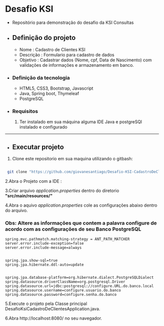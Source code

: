 # Desafio KSI

- Repositório para demonstração do desafio da KSI Consultas

- ##  Definição do projeto

  - Nome : Cadastro de Clientes KSI
  - Descrição : Formulario para cadastro de dados
  - Objetivo : Cadastrar dados (Nome, cpf, Data de Nascimento) com validações de informações e armazenamento em banco.

- ### Definição da tecnologia

  - HTML5, CSS3, Bootstrap, Javascript
  - Java, Spring boot, Thymeleaf
  - PostgreSQL
- ### Requisitos

    1. Ter instalado em sua máquina alguma IDE Java e postgreSQl instalado e configurado

---

- ## Executar projeto

1. Clone este repositorio em sua maquina utilizando o gitbash:

```bash

 git clone "https://github.com/giovanesantiago/Desafio-KSI-CadastroDeClientes"

```

2.Abra o Projeto com a IDE :

3.Criar arquivo *application.properties* dentro do diretorio **"src/main/resources/"**

4.Abra o aquivo *application.properties* cole as configurações abaixo dentro do arquivo.

### Obs: Altere as informações que contem a palavra **configure** de acordo com as configurações de seu Banco PostgreSQL

```properties
spring.mvc.pathmatch.matching-strategy = ANT_PATH_MATCHER
server.error.include-exception=false
server.error.include-message=always


spring.jpa.show-sql=true
spring.jpa.hibernate.ddl-auto=update


spring.jpa.database-platform=org.hibernate.dialect.PostgreSQLDialect
spring.datasource.driverClassName=org.postgresql.Driver
spring.datasource.url=jdbc:postgresql://configure.URL.do.banco.local
spring.datasource.username=configure.usuario.do.banco
spring.datasource.password=configure.senha.do.banco
```

5.Execute o projeto pela Classe principal DesafioKsiCadastroDeClientesApplication.java.

6.Abra http://localhost:8080/ no seu navegador.
